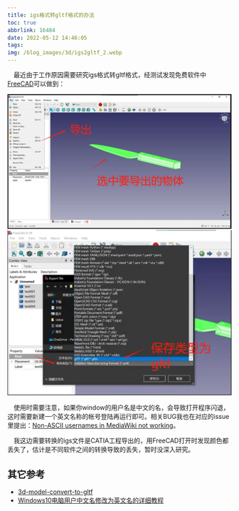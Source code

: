 ```yaml
---
title: igs格式转gltf格式的办法
toc: true
abbrlink: 16484
date: 2022-05-12 14:46:05
tags:
img: /blog_images/3d/igs2gltf_2.webp
---
```



&emsp;最近由于工作原因需要研究igs格式转gltf格式，经测试发现免费软件中[FreeCAD](https://www.freecadweb.org/)可以做到：


![igs2gltf_1](/blog_images/3d/igs2gltf_1.webp)
![igs2gltf_2](/blog_images/3d/igs2gltf_2.webp)

&emsp;使用时需要注意，如果你window的用户名是中文的名，会导致打开程序闪退，这时需要新建一个英文名称的帐号登陆再运行即可。相关BUG我也在对应的issue里提出：[Non-ASCII usernames in MediaWiki not working](https://github.com/FreeCAD/FreeCAD/issues/6041)。


&emsp;我这边需要转换的igs文件是CATIA工程导出的，用FreeCAD打开时发现颜色都丢失了，估计是不同软件之间的转换导致的丢失，暂时没深入研究。

## 其它参考
- [3d-model-convert-to-gltf](https://github.com/wangerzi/3d-model-convert-to-gltf)
- [Windows10电脑用户中文名修改为英文名的详细教程](https://blog.csdn.net/JWsunshine/article/details/119885925)
